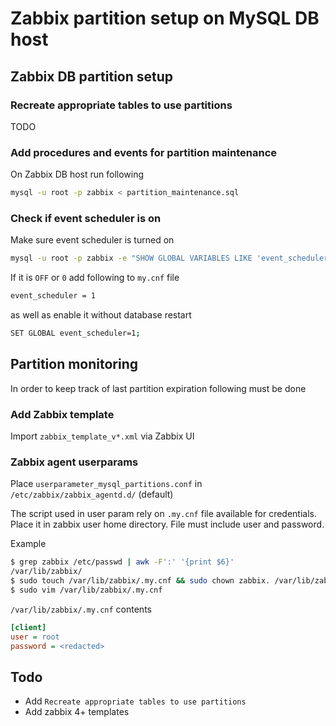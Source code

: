 # Zabbix partition setup on MySQL DB host

## Zabbix DB partition setup

### Recreate appropriate tables to use partitions

TODO

### Add procedures and events for partition maintenance

On Zabbix DB host run following

```bash
mysql -u root -p zabbix < partition_maintenance.sql
```

### Check if event scheduler is on

Make sure event scheduler is turned on

```bash
mysql -u root -p zabbix -e "SHOW GLOBAL VARIABLES LIKE 'event_scheduler';"
```

If it is `OFF` or `0` add following to `my.cnf` file

```bash
event_scheduler = 1
```

as well as enable it without database restart

```bash
SET GLOBAL event_scheduler=1;
```

## Partition monitoring

In order to keep track of last partition expiration following must be done

### Add Zabbix template

Import `zabbix_template_v*.xml` via Zabbix UI

### Zabbix agent userparams

Place `userparameter_mysql_partitions.conf` in `/etc/zabbix/zabbix_agentd.d/` (default)

The script used in user param rely on `.my.cnf` file available for credentials. Place it in zabbix user home directory. File must include user and password.

Example

```bash
$ grep zabbix /etc/passwd | awk -F':' '{print $6}'
/var/lib/zabbix/
$ sudo touch /var/lib/zabbix/.my.cnf && sudo chown zabbix. /var/lib/zabbix/.my.cnf && sudo chmod 600 /var/lib/zabbix/.my.cnf
$ sudo vim /var/lib/zabbix/.my.cnf
```

`/var/lib/zabbix/.my.cnf` contents

```ini
[client]
user = root
password = <redacted>
```

## Todo

- Add `Recreate appropriate tables to use partitions`
- Add zabbix 4+ templates

